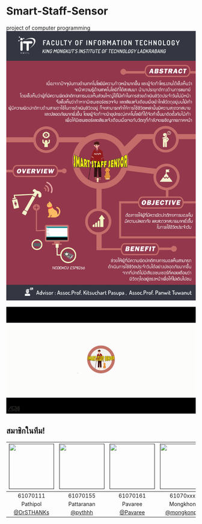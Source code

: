 # Smart-Staff-Sensor
project of computer programming 
![](img/poster.jpg)

![](img/vdo.png)


## สมาชิกในทีม!
|<a href=""><img src="img/member3.jpg" width="120" height="120"></a>|<a href=""><img src="img/member2.jpg" width="120" height="120"></a>|<a href=""><img src="img/member1.jpg" width="120" height="120"></a>|<a href=""><img src="img/member4.jpg" width="120" height="120"></a>|
|:-------------:|:-------------:|:-------------:|:-------------:|
| 61070111      | 61070155      | 61070161      | 61070xxx      |
| Pathipol      | Pattaranan    | Pavaree       | Mongkhon      |
| [@DrSTHANKs]() | [@pythhh]() | [@Pavaree]() | [@mongkonpc]()  
